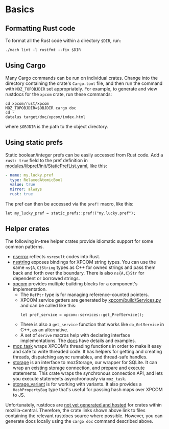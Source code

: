 # Basics

## Formatting Rust code

To format all the Rust code within a directory `$DIR`, run:
```
./mach lint -l rustfmt --fix $DIR
```

## Using Cargo

Many Cargo commands can be run on individual crates. Change into the directory
containing the crate's `Cargo.toml` file, and then run the command with
`MOZ_TOPOBJDIR` set appropriately. For example, to generate and view rustdocs
for the `xpcom` crate, run these commands:

```
cd xpcom/rust/xpcom
MOZ_TOPOBJDIR=$OBJDIR cargo doc
cd -
datalus target/doc/xpcom/index.html 
```
where `$OBJDIR` is the path to the object directory.

## Using static prefs

Static boolean/integer prefs can be easily accessed from Rust code. Add a
`rust: true` field to the pref definition in
[modules/libpref/init/StaticPrefList.yaml](https://searchfox.org/mozilla-central/source/modules/libpref/init/StaticPrefList.yaml),
like this:
```yaml
- name: my.lucky.pref
  type: RelaxedAtomicBool
  value: true
  mirror: always
  rust: true
```
The pref can then be accessed via the `pref!` macro, like this:
```
let my_lucky_pref = static_prefs::pref!("my.lucky.pref");
```

## Helper crates

The following in-tree helper crates provide idiomatic support for some common patterns.
- [nserror](https://searchfox.org/mozilla-central/source/xpcom/rust/nserror/src/lib.rs)
reflects `nsresult` codes into Rust.
- [nsstring](https://searchfox.org/mozilla-central/source/xpcom/rust/nsstring/src/lib.rs)
  exposes bindings for XPCOM string types. You can use the same `ns{A,C}String`
  types as C++ for owned strings and pass them back and forth over the
  boundary. There is also `ns{A,C}Str` for dependent or borrowed strings.
- [xpcom](https://searchfox.org/mozilla-central/source/xpcom/rust/xpcom/src)
  provides multiple building blocks for a component's implementation.
  - The `RefPtr` type is for managing reference-counted pointers.
  - XPCOM service getters are generated by
    [xpcom/build/Services.py](https://searchfox.org/mozilla-central/source/xpcom/build/Services.py)
    and can be called like this:
    ```
    let pref_service = xpcom::services::get_PrefService();
    ```
  - There is also a `get_service` function that works like `do_GetService` in
    C++, as an alternative.
  - A set of `derive` macros help with declaring interface implementations. The
    [docs](https://searchfox.org/mozilla-central/source/xpcom/rust/xpcom/xpcom_macros/src/lib.rs)
    have details and examples.
- [moz_task](https://searchfox.org/mozilla-central/source/xpcom/rust/moz_task/src/lib.rs)
  wraps XPCOM's threading functions in order to make it easy and safe to write
  threaded code. It has helpers for getting and creating threads, dispatching
  async runnables, and thread-safe handles.
- [storage](https://searchfox.org/mozilla-central/source/storage/rust/src/lib.rs)
  is an interface to mozStorage, our wrapper for SQLite. It can wrap an
  existing storage connection, and prepare and execute statements. This crate
  wraps the synchronous connection API, and lets you execute statements
  asynchronously via `moz_task`.
- [storage_variant](https://searchfox.org/mozilla-central/source/storage/variant/src/lib.rs)
  is for working with variants. It also provides a `HashPropertyBag` type
  that's useful for passing hash maps over XPCOM to JS.

Unfortunately, rustdocs are [not yet generated and
hosted](https://bugzilla.mozilla.org/show_bug.cgi?id=1428139) for crates within
mozilla-central. Therefore, the crate links shown above link to files
containing the relevant rustdocs source where possible. However, you can
generate docs locally using the `cargo doc` command described above.
